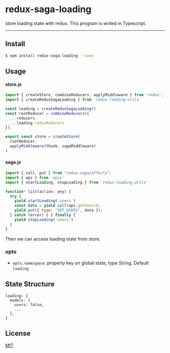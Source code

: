 redux-saga-loading
===============
store loading state with redux. This program is writed in Typescript.

---

## Install

```bash
$ npm install redux-saga-loading --save
```

## Usage

#### store.js

```javascript
import { createStore, combineReducers, applyMiddleware } from 'redux';
import { createReduxSagaLoading } from 'redux-loading-utils'

const loading = createReduxSagaLoading()
const rootReducer = combineReducers({
  ...reducers,
  ...loading.reduxReducers
});

export const store = createStore(
  rootReducer,
  applyMiddleware(thunk, sagaMiddleware)
)
```
#### saga.js

```javascript
import { call, put } from "redux-saga/effects";
import { api } from 'apis'
import { startLoading, stopLoading } from 'redux-loading-utils'

function* list(action: any) {
  try {
    yield startLoading('users')
    const data = yield call(api.getUsers);
    yield put({ type: "SET_USERS", data });
  } catch (error) { } finally {
    yield stopLoading('users')
  }
}
```

Then we can access loading state from store.

### opts

- `opts.namespace`: property key on global state, type String, Default `loading`


## State Structure

```
loading: {
  models: {
    users: false,
    ...
  },
}
```

## License

[MIT](https://tldrlegal.com/license/mit-license)
